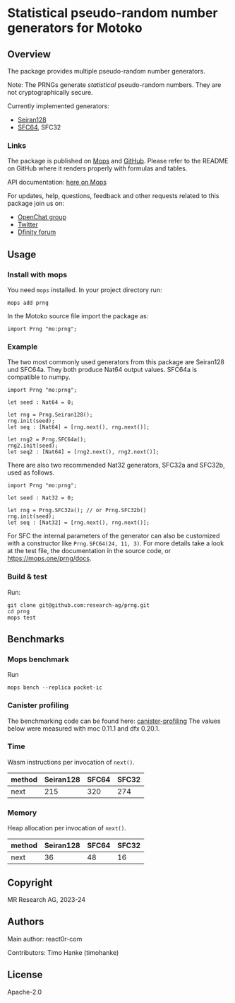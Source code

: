 # Statistical pseudo-random number generators for Motoko

## Overview

The package provides multiple pseudo-random number generators.

Note: The PRNGs generate _statistical_ pseudo-random numbers. They are not cryptographically secure.

Currently implemented generators:
* [Seiran128](https://github.com/andanteyk/prng-seiran)
* [SFC64](https://numpy.org/doc/stable/reference/random/bit_generators/sfc64.html), SFC32

### Links

The package is published on [Mops](https://mops.one/prng) and [GitHub](https://github.com/research-ag/prng).
Please refer to the README on GitHub where it renders properly with formulas and tables.

API documentation: [here on Mops](https://mops.one/prng/docs/lib)

For updates, help, questions, feedback and other requests related to this package join us on:

* [OpenChat group](https://oc.app/2zyqk-iqaaa-aaaar-anmra-cai)
* [Twitter](https://twitter.com/mr_research_ag)
* [Dfinity forum](https://forum.dfinity.org/)

## Usage

### Install with mops

You need `mops` installed. In your project directory run:
```
mops add prng
```

In the Motoko source file import the package as:
```
import Prng "mo:prng";
```

### Example

The two most commonly used generators from this package are Seiran128 und SFC64a.
They both produce Nat64 output values.
SFC64a is compatible to numpy.

```
import Prng "mo:prng";

let seed : Nat64 = 0;

let rng = Prng.Seiran128();
rng.init(seed);
let seq : [Nat64] = [rng.next(), rng.next()];

let rng2 = Prng.SFC64a();
rng2.init(seed);
let seq2 : [Nat64] = [rng2.next(), rng2.next()];
```

There are also two recommended Nat32 generators, SFC32a and SFC32b, used as follows.

```
import Prng "mo:prng";

let seed : Nat32 = 0;

let rng = Prng.SFC32a(); // or Prng.SFC32b()
rng.init(seed);
let seq : [Nat32] = [rng.next(), rng.next()];
```

For SFC the internal parameters of the generator can also be customized with a constructor like `Prng.SFC64(24, 11, 3)`.
For more details take a look at the test file, the documentation in the source code, or https://mops.one/prng/docs.

### Build & test

Run:
```
git clone git@github.com:research-ag/prng.git
cd prng
mops test
```

## Benchmarks

### Mops benchmark

Run
```
mops bench --replica pocket-ic
```

### Canister profiling

The benchmarking code can be found here: [canister-profiling](https://github.com/research-ag/canister-profiling)
The values below were measured with moc 0.11.1 and dfx 0.20.1.

### Time

Wasm instructions per invocation of `next()`.

|method|Seiran128|SFC64|SFC32|
|---|---|---|---|
|next|215|320|274|

### Memory

Heap allocation per invocation of `next()`.
 
|method|Seiran128|SFC64|SFC32|
|---|---|---|---|
|next|36|48|16|

## Copyright

MR Research AG, 2023-24
## Authors

Main author: react0r-com

Contributors: Timo Hanke (timohanke) 
## License 

Apache-2.0

